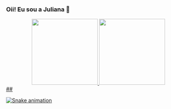### Oii! Eu sou a Juliana 👋

<div align="center">
  <a href="https://github.com/julianavc">
  <img height="180em" src="https://github-readme-stats.vercel.app/api?username=julianavc&show_icons=true&theme=dracula&include_all_commits=true&count_private=true"/>
  <img height="180em" src="https://github-readme-stats.vercel.app/api/top-langs/?username=julianavc&layout=compact&langs_count=7&theme=dracula"/>
</div>
  ##
 
  ![Snake animation](https://github.com/julianavc/julianavc/blob/output/github-contribution-grid-snake.svg)
 
</div>

